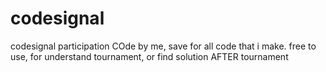 # codesignal
codesignal participation
COde by me, 
save for all code that i make.
free to use, for understand tournament, or find solution AFTER tournament
